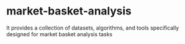 # market-basket-analysis
It provides a collection of datasets, algorithms, and tools specifically designed for market basket analysis tasks

